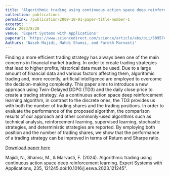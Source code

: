 ```yaml
---
title: "Algorithmic trading using continuous action space deep reinforcement learning"
collection: publications
permalink: /publication/2009-10-01-paper-title-number-1
excerpt: ''
date: 2023/8/20
venue: 'Expert Systems with Applications'
paperurl: 'https://www.sciencedirect.com/science/article/abs/pii/S0957417423017475'
Authurs: 'Naseh Majidi, Mahdi Shamsi, and Farokh Marvasti'
---
```

Finding a more efficient trading strategy has always been one of the main concerns in financial market trading. In order to create trading strategies that lead to higher profits, historical data must be used. Due to a large amount of financial data and various factors affecting them, algorithmic trading and, more recently, artificial intelligence are employed to overcome the decision-making complexity. This paper aims to introduce a new approach using Twin-Delayed DDPG (TD3) and the daily close price to create a trading strategy. As a continuous action space deep reinforcement learning algorithm, in contrast to the discrete ones, the TD3 provides us with both the number of trading shares and the trading positions. In order to evaluate the performance of the proposed algorithm, the comparison results of our approach and other commonly-used algorithms such as technical analysis, reinforcement learning, supervised learning, stochastic strategies, and deterministic strategies are reported. By employing both position and the number of trading shares, we show that the performance of a trading strategy can be improved in terms of Return and Sharpe ratio.

[Download paper here](https://arxiv.org/pdf/2210.03469)

Majidi, N., Shamsi, M., & Marvasti, F. (2024). Algorithmic trading using continuous action space deep reinforcement learning. Expert Systems with Applications, 235, 121245.doi:10.1016/j.eswa.2023.121245”.
